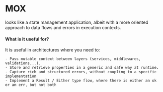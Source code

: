 # MOX 

looks like a state management application, albeit with a more oriented approach to data flows and errors in execution contexts.

#### What is it useful for?

It is useful in architectures where you need to:

    - Pass mutable context between layers (services, middlewares, validations...).
    - Store and retrieve properties in a generic and safe way at runtime.
    - Capture rich and structured errors, without coupling to a specific implementation
    - Implement a Result / Either type flow, where there is either an ok or an err, but not both
